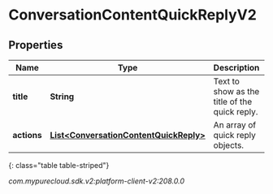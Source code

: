 # ConversationContentQuickReplyV2


## Properties

| Name | Type | Description | Notes |
| ------------ | ------------- | ------------- | ------------- |
| **title** | **String** | Text to show as the title of the quick reply. |  |
| **actions** | [**List&lt;ConversationContentQuickReply&gt;**](ConversationContentQuickReply) | An array of quick reply objects. |  |
{: class="table table-striped"}




_com.mypurecloud.sdk.v2:platform-client-v2:208.0.0_
